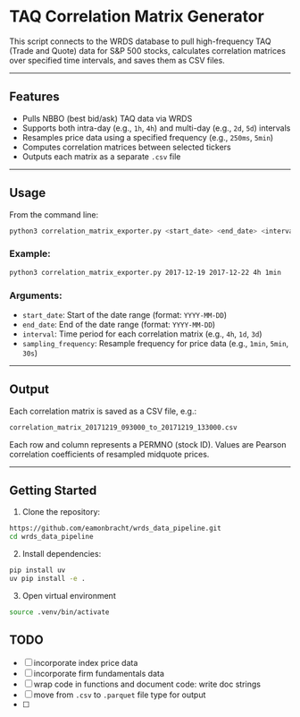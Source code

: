
# TAQ Correlation Matrix Generator

This script connects to the WRDS database to pull high-frequency TAQ (Trade and Quote) data for S&P 500 stocks, calculates correlation matrices over specified time intervals, and saves them as CSV files.

---

## Features

- Pulls NBBO (best bid/ask) TAQ data via WRDS
- Supports both intra-day (e.g., `1h`, `4h`) and multi-day (e.g., `2d`, `5d`) intervals
- Resamples price data using a specified frequency (e.g., `250ms`, `5min`)
- Computes correlation matrices between selected tickers
- Outputs each matrix as a separate `.csv` file

---

## Usage

From the command line:
```bash
python3 correlation_matrix_exporter.py <start_date> <end_date> <interval> <sampling_frequency>
```
### Example:
```bash
python3 correlation_matrix_exporter.py 2017-12-19 2017-12-22 4h 1min
```
### Arguments:
- `start_date`: Start of the date range (format: `YYYY-MM-DD`)
- `end_date`: End of the date range (format: `YYYY-MM-DD`)
- `interval`: Time period for each correlation matrix (e.g., `4h`, `1d`, `3d`)
- `sampling_frequency`: Resample frequency for price data (e.g., `1min`, `5min`, `30s`)

---

## Output

Each correlation matrix is saved as a CSV file, e.g.:
```bash
correlation_matrix_20171219_093000_to_20171219_133000.csv
```

Each row and column represents a PERMNO (stock ID). Values are Pearson correlation coefficients of resampled midquote prices.

---

## Getting Started

1. Clone the repository:
```bash
https://github.com/eamonbracht/wrds_data_pipeline.git
cd wrds_data_pipeline
```
2. Install dependencies: 
```bash
pip install uv
uv pip install -e .
```
3. Open virtual environment
```bash
source .venv/bin/activate
```
## TODO
- [ ] incorporate index price data 
- [ ] incorporate firm fundamentals data 
- [ ] wrap code in functions and document code: write doc strings 
- [ ] move from `.csv` to `.parquet` file type for output
- [ ] 




